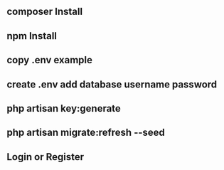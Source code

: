 ## composer Install
## npm Install
## copy .env example
## create .env add database username password
## php artisan key:generate
## php artisan migrate:refresh --seed
## Login or Register 

